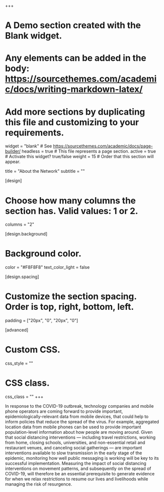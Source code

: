 +++
# A Demo section created with the Blank widget.
# Any elements can be added in the body: https://sourcethemes.com/academic/docs/writing-markdown-latex/
# Add more sections by duplicating this file and customizing to your requirements.

widget = "blank"  # See https://sourcethemes.com/academic/docs/page-builder/
headless = true  # This file represents a page section.
active = true  # Activate this widget? true/false
weight = 15  # Order that this section will appear.

title = "About the Network"
subtitle = ""

[design]
  # Choose how many columns the section has. Valid values: 1 or 2.
  columns = "2"

[design.background]
  # Background color.
  color = "#F8F8F8"
  text_color_light = false

[design.spacing]
  # Customize the section spacing. Order is top, right, bottom, left.
  padding = ["20px", "0", "20px", "0"]

[advanced]
 # Custom CSS. 
 css_style = ""
 
 # CSS class.
 css_class = ""
+++

In response to the COVID-19 outbreak, technology companies and mobile phone operators are coming forward to provide important, epidemiologically-relevant data from mobile devices, that could help to inform policies that reduce the spread of the virus. For example, aggregated location data from mobile phones can be used to provide important population-level information about how people are moving around. Given that social distancing interventions — including travel restrictions, working from home, closing schools, universities, and non-essential retail and restaurant venues, and canceling social gatherings — are important interventions available to slow transmission in the early stage of the epidemic, monitoring how well public messaging is working will be key to its successful implementation. Measuring the impact of social distancing interventions on movement patterns, and subsequently on the spread of COVID-19, will therefore be an essential prerequisite to generate evidence for when we relax restrictions to resume our lives and livelihoods while managing the risk of resurgence.  
